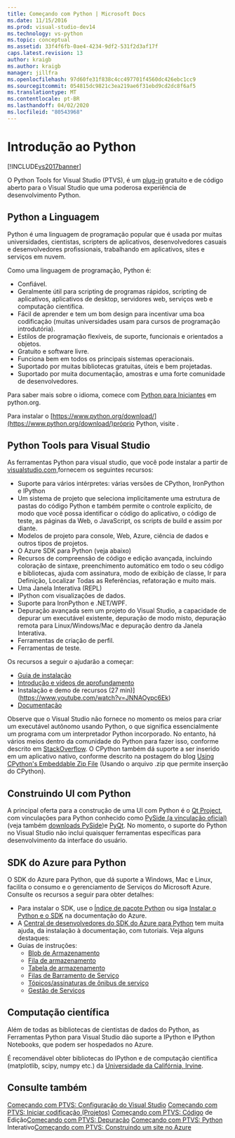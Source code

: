 ```yaml
---
title: Começando com Python | Microsoft Docs
ms.date: 11/15/2016
ms.prod: visual-studio-dev14
ms.technology: vs-python
ms.topic: conceptual
ms.assetid: 33f4f6fb-0ae4-4234-9df2-531f2d3af17f
caps.latest.revision: 13
author: kraigb
ms.author: kraigb
manager: jillfra
ms.openlocfilehash: 97d60fe31f838c4cc497701f4560dc426ebc1cc9
ms.sourcegitcommit: 054815dc9821c3ea219ae6f31ebd9cd2dc8f6af5
ms.translationtype: MT
ms.contentlocale: pt-BR
ms.lasthandoff: 04/02/2020
ms.locfileid: "80543968"
---
```

# <a name="getting-started-with-python"></a>Introdução ao Python
[!INCLUDE[vs2017banner](../includes/vs2017banner.md)]

O Python Tools for Visual Studio (PTVS), é um [plug-in](https://github.com/Microsoft/ptvs) gratuito e de código aberto para o Visual Studio que uma poderosa experiência de desenvolvimento Python.  
  
## <a name="python-the-language"></a>Python a Linguagem
  
Python é uma linguagem de programação popular que é usada por muitas universidades, cientistas, scripters de aplicativos, desenvolvedores casuais e desenvolvedores profissionais, trabalhando em aplicativos, sites e serviços em nuvem.

Como uma linguagem de programação, Python é:
  
- Confiável.
- Geralmente útil para scripting de programas rápidos, scripting de aplicativos, aplicativos de desktop, servidores web, serviços web e computação científica.
- Fácil de aprender e tem um bom design para incentivar uma boa codificação (muitas universidades usam para cursos de programação introdutória).
- Estilos de programação flexíveis, de suporte, funcionais e orientados a objetos.
- Gratuito e software livre.
- Funciona bem em todos os principais sistemas operacionais.  
- Suportado por muitas bibliotecas gratuitas, úteis e bem projetadas.  
- Suportado por muita documentação, amostras e uma forte comunidade de desenvolvedores.  

Para saber mais sobre o idioma, comece com [Python para Iniciantes](https://www.python.org/about/gettingstarted/) em python.org.

Para instalar o [https://www.python.org/download/](https://www.python.org/download/)próprio Python, visite .

## <a name="python-tools-for-visual-studio"></a>Python Tools para Visual Studio
  
As ferramentas Python para visual studio, que você pode instalar a partir de [visualstudio.com,](https://www.visualstudio.com/explore/python-vs)fornecem os seguintes recursos:  
  
- Suporte para vários intérpretes: várias versões de CPython, IronPython e IPython  
- Um sistema de projeto que seleciona implicitamente uma estrutura de pastas do código Python e também permite o controle explícito, de modo que você possa identificar o código do aplicativo, o código de teste, as páginas da Web, o JavaScript, os scripts de build e assim por diante.  
- Modelos de projeto para console, Web, Azure, ciência de dados e outros tipos de projetos.    
- O Azure SDK para Python (veja abaixo)    
- Recursos de compreensão de código e edição avançada, incluindo coloração de sintaxe, preenchimento automático em todo o seu código e bibliotecas, ajuda com assinatura, modo de exibição de classe, Ir para Definição, Localizar Todas as Referências, refatoração e muito mais.    
- Uma Janela Interativa (REPL)
- IPython com visualizações de dados.
- Suporte para IronPython e .NET/WPF.    
- Depuração avançada sem um projeto do Visual Studio, a capacidade de depurar um executável existente, depuração de modo misto, depuração remota para Linux/Windows/Mac e depuração dentro da Janela Interativa.   
- Ferramentas de criação de perfil.  
- Ferramentas de teste.  
  
Os recursos a seguir o ajudarão a começar:

- [Guia de instalação](https://github.com/Microsoft/PTVS/wiki/PTVS-Installation)    
- [Introdução e vídeos de aprofundamento](https://www.youtube.com/playlist?list=PLReL099Y5nRdLgGAdrb_YeTdEnd23s6Ff)  
- Instalação e demo de recursos (27 min)](https://www.youtube.com/watch?v=JNNAOypc6Ek)  
- [Documentação](https://github.com/Microsoft/PTVS/wiki)  

Observe que o Visual Studio não fornece no momento os meios para criar um executável autônomo usando Python, o que significa essencialmente um programa com um interpretador Python incorporado. No entanto, há vários meios dentro da comunidade do Python para fazer isso, conforme descrito em [StackOverflow](https://stackoverflow.com/questions/5458048/how-to-make-a-python-script-standalone-executable-to-run-without-any-dependency). O CPython também dá suporte a ser inserido em um aplicativo nativo, conforme descrito na postagem do blog [Using CPython's Embeddable Zip File](https://devblogs.microsoft.com/python/cpython-embeddable-zip-file/) (Usando o arquivo .zip que permite inserção do CPython).
  
## <a name="building-ui-with-python"></a>Construindo UI com Python  

A principal oferta para a construção de uma UI com Python é o [Qt Project](https://www.qt.io/qt-for-application-development/), com vinculações para Python conhecido como [PySide (a vinculação oficial)](https://wiki.qt.io/PySide) (veja também [downloads PySide](https://download.qt.io/official_releases/pyside/.))e [PyQt](https://wiki.python.org/moin/PyQt). No momento, o suporte do Python no Visual Studio não inclui quaisquer ferramentas específicas para desenvolvimento da interface do usuário.

## <a name="azure-sdk-for-python"></a>SDK do Azure para Python
  
O SDK do Azure para Python, que dá suporte a Windows, Mac e Linux, facilita o consumo e o gerenciamento de Serviços do Microsoft Azure. Consulte os recursos a seguir para obter detalhes: 

- Para instalar o SDK, use o [Índice de pacote Python](https://pypi.python.org/pypi/azure) ou siga [Instalar o Python e o SDK](/azure/developer/python/azure-sdk-install) na documentação do Azure. 
- A [Central de desenvolvedores do SDK do Azure para Python](https://azure.microsoft.com/develop/python/) tem muita ajuda, da instalação à documentação, com tutoriais.  Veja alguns destaques:  
- Guias de instruções:
  - [Blob de Armazenamento](https://azure.microsoft.com/develop/python/how-to-guides/blob-service/)  
  - [Fila de armazenamento](https://azure.microsoft.com/develop/python/how-to-guides/queue-service/)  
  - [Tabela de armazenamento](https://azure.microsoft.com/develop/python/how-to-guides/table-service/)  
  - [Filas de Barramento de Serviço](https://azure.microsoft.com/develop/python/how-to-guides/service-bus-queues/)
  - [Tópicos/assinaturas de ônibus de serviço](https://azure.microsoft.com/develop/python/how-to-guides/service-bus-topics/) 
  - [Gestão de Serviços](https://azure.microsoft.com/develop/python/how-to-guides/service-management/)  

## <a name="scientific-computing"></a>Computação científica

Além de todas as bibliotecas de cientistas de dados do Python, as Ferramentas Python para Visual Studio dão suporte a IPython e IPython Notebooks, que podem ser hospedados no Azure.

É recomendável obter bibliotecas do IPython e de computação científica (matplotlib, scipy, numpy etc.) da [Universidade da Califórnia, Irvine](https://www.lfd.uci.edu/~gohlke/pythonlibs/#scipy-stack).  
  
## <a name="see-also"></a>Consulte também  

[Começando com PTVS: Configuração do Visual Studio](../python/getting-started-with-ptvs-setting-up-visual-studio.md)
[Começando com PTVS: Iniciar codificação (Projetos)](../python/getting-started-with-ptvs-start-coding-projects.md)
[Começando com PTVS: Código](../python/getting-started-with-ptvs-editing-code.md)
de Edição[Começando com PTVS: Depuração](../python/getting-started-with-ptvs-debugging.md)
[Começando com PTVS: Python](../python/getting-started-with-ptvs-interactive-python.md)
Interativo[Começando com PTVS: Construindo um site no Azure](../python/getting-started-with-ptvs-building-a-website-in-azure.md)
